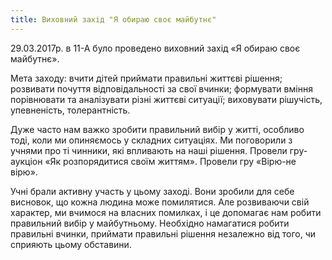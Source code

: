 ```yaml
---
title: Виховний захід "Я обираю своє майбутнє"
---
```


29.03.2017р. в 11-А було проведено виховний захід «Я обираю своє майбутнє».

Мета заходу: вчити дітей приймати правильні життєві рішення; розвивати почуття відповідальності за свої вчинки; формувати вміння порівнювати та аналізувати різні життєві ситуації; виховувати рішучість, упевненість, толерантність.

Дуже часто нам важко зробити правильний вибір у житті, особливо тоді, коли ми опиняємось у складних ситуаціях. Ми поговорили з учнями про ті чинники, які впливають на наші рішення. Провели гру-аукціон «Як розпорядитися своїм життям». Провели гру «Вірю-не вірю».

Учні брали активну участь у цьому заході. Вони зробили для себе висновок, що кожна людина може помилятися. Але розвиваючи свій характер, ми вчимося на власних помилках, і це допомагає нам робити правильний вибір у майбутньому. Необхідно намагатися робити правильні вчинки, приймати правильні рішення незалежно від того, чи сприяють цьому обставини.
